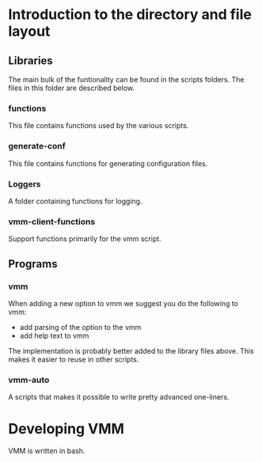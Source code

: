 # Introduction to the directory and file layout

## Libraries

The main bulk of the funtionality can be found in the scripts
folders. The files in this folder are described below.

### functions

This file contains functions used by the various scripts.

### generate-conf

This file contains functions for generating configuration files.

### Loggers

A folder containing functions for logging.

### vmm-client-functions

Support functions primarily for the vmm script.

## Programs

### vmm

When adding a new option to vmm we suggest you do the following to
vmm:

* add parsing of the option to the vmm
* add help text to vmm

The implementation is probably better added to the library files above. This makes it easier to reuse in other scripts.

### vmm-auto

A scripts that makes it possible to write pretty advanced one-liners.

# Developing VMM

VMM is written in bash. 

